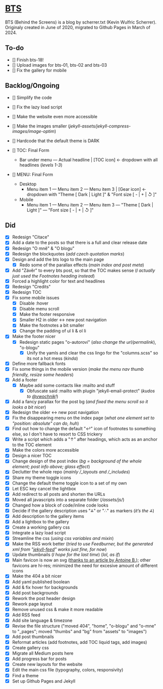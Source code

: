 # [BTS](https://scherrer-txt.github.io/bts/)

BTS (Behind the Screens) is a blog by scherrer.txt (Kevin Wulfric Scherrer). Originaly created in June of 2020, migrated to Github Pages in March of 2024.

## To-do
- [] Finish bts-18!
- [] Upload images for bts-01, bts-02 and bts-03
- [] Fix the gallery for mobile

## Backlog/Ongoing
- [] Simplify the code
- [] Fix the lazy load script
- [] Make the website even more accessible 
- [] Make the images smaller (*jekyll-assets/jekyll-compress-images/image-optim*)
- [] Hardcode that the default theme is DARK

- [] TOC: Final Form
    - Bar under menu — Actual headline | [TOC icon] ← dropdown with all headlines (*levels 1-3*)
- [] MENU: Final Form
    - Desktop
        - Menu item 1 — Menu item 2 — Menu item 3 | [Gear icon] ← dropdown with "Theme [ Dark | Light ]" & "Font size [ - | + | ↺ ]"
    - Mobile
        - Menu item 1 — Menu item 2 — Menu item 3 — "Theme [ Dark | Light ]" — "Font size [ - | + | ↺ ]"

## Did
- [x] Redesign "Citace"
- [x] Add a date to the posts so that there is a full and clear release date
- [x] Redesign "O mně" & "O blogu"
- [x] Redesign the blockquotes (*add czech quotation marks*)
- [x] Design and add the bts logo to the main page
    - [x] Redo some of the parallax effects (*main index and post meta*)
- [x] Add "Závěr" to every bts post, so that the TOC makes sense (*I actually just used the Footnotes heading instead*)
- [x] Forced a highlight color for text and headlines
- [x] Redesign "Credits"
- [x] Redesign TOC
- [x] Fix some mobile issues
    - [x] Disable :hover
    - [x] Disable menu scroll
    - [x] Make the footer responsive
    - [x] Smaller H2 in older ↔ new post navigation
    - [x] Make the footnotes a bit smaller
    - [x] Change the padding of ul li & ol li
- [x] Make the footer nicer
    - [x] Redesign static pages "o-autorovi" (*also change the url/permalink*), "o-blogu"
        - [x] Unify the yamls and clear the css lingo for the "columns.scss" so its not a hot mess (*kinda*)
- [x] Define more fallback fonts
- [x] Fix some things in the mobile version (*make the menu nav thumb friendly, resize some headers*)
- [x] Add a footer
    - [x] Maybe add some contacts like :mailto and stuff
        - [x] Obfuscate said :mailto with plugin "jekyll-email-protect" (*kudos to [@vwochnik](https://github.com/vwochnik/jekyll-email-protect)!*)
- [x] Add a fancy parallax for the post bg (*and fixed the menu scroll so it looks a bit nicer*)
- [x] Redesign the older ↔ new post navigation
- [x] Fix the disappearing menu on the index page (*what one element set to "position: absolute" can do, huh*)
- [x] Find out how to change the default "↩" icon of footnotes to something else, so I don't have to resort to CSS trickery
- [x] Write a script which adds a "↑" after headings, which acts as an anchor to the TOC element
- [x] Make the colors more accessible
- [x] Design a nicer TOC
- [x] Change design of the post index (*bg = background of the whole element; post info above; glass effect*)
- [x] Declutter the whole repo (*mainly /_layouts and /_includes*)
- [x] Share my theme toggle icons
- [x] Change the default theme toggle icon to a set of my own
- [x] Let ESC key cancel the lightbox
- [x] Add redirect to all posts and shorten the URLs
- [x] Moved all javascripts into a separate folder (*/assets/js/*)
- [x] Changed how a block of code/inline code looks
- [x] Decide if the gallery description uses "⁂" or "∴" as markers (*it’s the ⁂*)
- [x] Add description to the gallery items
- [x] Add a lightbox to the gallery
- [x] Create a working gallery css
- [x] Integrate a lazy load script
- [x] Streamline the css (*using css variables and mixin*)
- [x] Make the RSS work better (*tried to use Feedburner, but the generated xml from "[jekyll-feed](https://github.com/jekyll/jekyll-feed)" works just fine, for now*)
- [x] Update thumbnails (*I hope for the last time*) (*lol, as if*)
- [x] Main favicon is now an svg ([thanks to an article by Antoine B.](https://medium.com/swlh/are-you-using-svg-favicons-yet-a-guide-for-modern-browsers-836a6aace3df)); other favicons are hi-res; minimized the need for excesive amount of different icons
- [x] Make the 404 a bit nicer
- [x] Add yaml published boolean
- [x] Add & fix hover for backgrounds
- [x] Add post backgrounds
- [x] Rework the post header design
- [x] Rework page layout
- [x] Remove unused css & make it more readable
- [x] Add RSS feed
- [x] Add site language & timezone
- [x] Revise the file structure ("moved 404", "home", "o-blogu" and "o-mne" to "_pages"; moved "thumbs" and "bg" from "assets" to "images")
- [x] Add post thumbnails
- [x] Reformat articles (add footnotes, add TOC liquid tags, add images)
- [x] Create gallery css
- [x] Migrate all Medium posts here
- [x] Add progress bar for posts
- [x] Create new layouts for the website
- [x] Edit the main css file (typography, colors, responsivity)
- [x] Find a theme
- [x] Set up Github Pages and Jekyll
